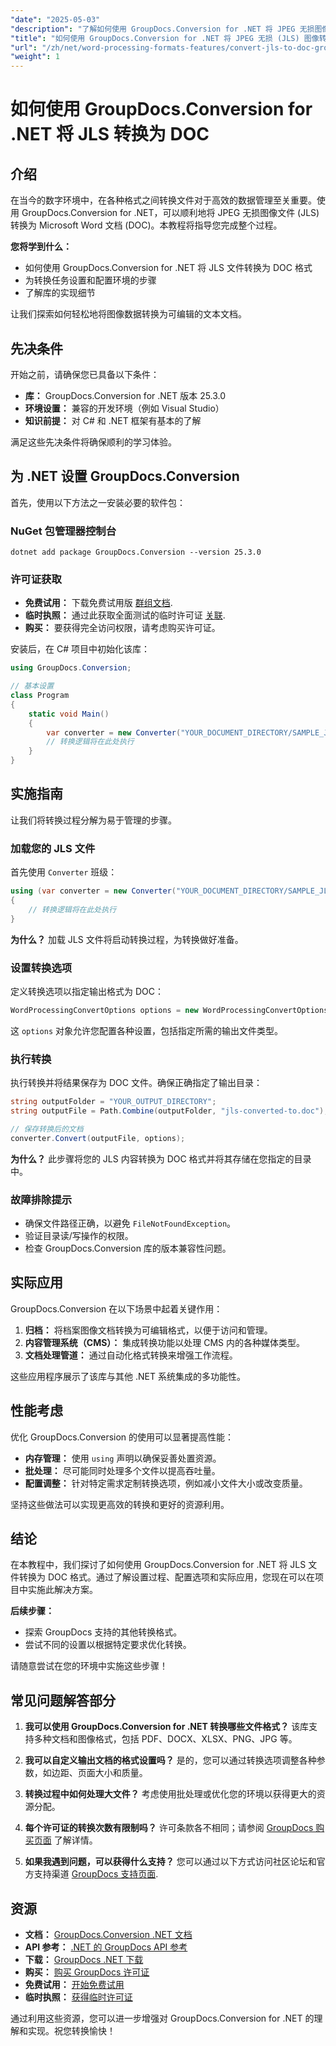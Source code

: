 ```yaml
---
"date": "2025-05-03"
"description": "了解如何使用 GroupDocs.Conversion for .NET 将 JPEG 无损图像文件 (JLS) 无缝转换为 Microsoft Word 文档。请遵循本分步指南。"
"title": "如何使用 GroupDocs.Conversion for .NET 将 JPEG 无损 (JLS) 图像转换为 Word 文档 (.doc)"
"url": "/zh/net/word-processing-formats-features/convert-jls-to-doc-groupdocs-net/"
"weight": 1
---
```


# 如何使用 GroupDocs.Conversion for .NET 将 JLS 转换为 DOC

## 介绍
在当今的数字环境中，在各种格式之间转换文件对于高效的数据管理至关重要。使用 GroupDocs.Conversion for .NET，可以顺利地将 JPEG 无损图像文件 (JLS) 转换为 Microsoft Word 文档 (DOC)。本教程将指导您完成整个过程。

**您将学到什么：**
- 如何使用 GroupDocs.Conversion for .NET 将 JLS 文件转换为 DOC 格式
- 为转换任务设置和配置环境的步骤
- 了解库的实现细节

让我们探索如何轻松地将图像数据转换为可编辑的文本文档。

## 先决条件
开始之前，请确保您已具备以下条件：
- **库：** GroupDocs.Conversion for .NET 版本 25.3.0
- **环境设置：** 兼容的开发环境（例如 Visual Studio）
- **知识前提：** 对 C# 和 .NET 框架有基本的了解

满足这些先决条件将确保顺利的学习体验。

## 为 .NET 设置 GroupDocs.Conversion
首先，使用以下方法之一安装必要的软件包：

### NuGet 包管理器控制台
```shell
dotnet add package GroupDocs.Conversion --version 25.3.0
```

### 许可证获取
- **免费试用：** 下载免费试用版 [群组文档](https://releases。groupdocs.com/conversion/net/).
- **临时执照：** 通过此获取全面测试的临时许可证 [关联](https://purchase。groupdocs.com/temporary-license/).
- **购买：** 要获得完全访问权限，请考虑购买许可证。

安装后，在 C# 项目中初始化该库：

```csharp
using GroupDocs.Conversion;

// 基本设置
class Program
{
    static void Main()
    {
        var converter = new Converter("YOUR_DOCUMENT_DIRECTORY/SAMPLE_JLS");
        // 转换逻辑将在此处执行
    }
}
```

## 实施指南
让我们将转换过程分解为易于管理的步骤。

### 加载您的 JLS 文件
首先使用 `Converter` 班级：

```csharp
using (var converter = new Converter("YOUR_DOCUMENT_DIRECTORY/SAMPLE_JLS"))
{
    // 转换逻辑将在此处执行
}
```

**为什么？** 加载 JLS 文件将启动转换过程，为转换做好准备。

### 设置转换选项
定义转换选项以指定输出格式为 DOC：

```csharp
WordProcessingConvertOptions options = new WordProcessingConvertOptions { Format = WordProcessingFileType.Doc };
```

这 `options` 对象允许您配置各种设置，包括指定所需的输出文件类型。

### 执行转换
执行转换并将结果保存为 DOC 文件。确保正确指定了输出目录：

```csharp
string outputFolder = "YOUR_OUTPUT_DIRECTORY";
string outputFile = Path.Combine(outputFolder, "jls-converted-to.doc");

// 保存转换后的文档
converter.Convert(outputFile, options);
```

**为什么？** 此步骤将您的 JLS 内容转换为 DOC 格式并将其存储在您指定的目录中。

### 故障排除提示
- 确保文件路径正确，以避免 `FileNotFoundException`。
- 验证目录读/写操作的权限。
- 检查 GroupDocs.Conversion 库的版本兼容性问题。

## 实际应用
GroupDocs.Conversion 在以下场景中起着关键作用：
1. **归档：** 将档案图像文档转换为可编辑格式，以便于访问和管理。
2. **内容管理系统（CMS）：** 集成转换功能以处理 CMS 内的各种媒体类型。
3. **文档处理管道：** 通过自动化格式转换来增强工作流程。

这些应用程序展示了该库与其他 .NET 系统集成的多功能性。

## 性能考虑
优化 GroupDocs.Conversion 的使用可以显著提高性能：
- **内存管理：** 使用 `using` 声明以确保妥善处置资源。
- **批处理：** 尽可能同时处理多个文件以提高吞吐量。
- **配置调整：** 针对特定需求定制转换选项，例如减小文件大小或改变质量。

坚持这些做法可以实现更高效的转换和更好的资源利用。

## 结论
在本教程中，我们探讨了如何使用 GroupDocs.Conversion for .NET 将 JLS 文件转换为 DOC 格式。通过了解设置过程、配置选项和实际应用，您现在可以在项目中实施此解决方案。

**后续步骤：**
- 探索 GroupDocs 支持的其他转换格式。
- 尝试不同的设置以根据特定要求优化转换。

请随意尝试在您的环境中实施这些步骤！

## 常见问题解答部分
1. **我可以使用 GroupDocs.Conversion for .NET 转换哪些文件格式？**
该库支持多种文档和图像格式，包括 PDF、DOCX、XLSX、PNG、JPG 等。

2. **我可以自定义输出文档的格式设置吗？**
是的，您可以通过转换选项调整各种参数，如边距、页面大小和质量。

3. **转换过程中如何处理大文件？**
考虑使用批处理或优化您的环境以获得更大的资源分配。

4. **每个许可证的转换次数有限制吗？**
许可条款各不相同；请参阅 [GroupDocs 购买页面](https://purchase.groupdocs.com/buy) 了解详情。

5. **如果我遇到问题，可以获得什么支持？**
您可以通过以下方式访问社区论坛和官方支持渠道 [GroupDocs 支持页面](https://forum。groupdocs.com/c/conversion/10).

## 资源
- **文档：** [GroupDocs.Conversion .NET 文档](https://docs.groupdocs.com/conversion/net/)
- **API 参考：** [.NET 的 GroupDocs API 参考](https://reference.groupdocs.com/conversion/net/)
- **下载：** [GroupDocs .NET 下载](https://releases.groupdocs.com/conversion/net/)
- **购买：** [购买 GroupDocs 许可证](https://purchase.groupdocs.com/buy)
- **免费试用：** [开始免费试用](https://releases.groupdocs.com/conversion/net/)
- **临时执照：** [获得临时许可证](https://purchase.groupdocs.com/temporary-license/)

通过利用这些资源，您可以进一步增强对 GroupDocs.Conversion for .NET 的理解和实现。祝您转换愉快！
